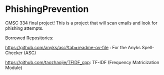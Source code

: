 # PhishingPrevention
CMSC 334 final project! This is a project that will scan emails and look for phishing attempts.

Borrowed Repositories:

https://github.com/anyks/asc?tab=readme-ov-file : For the Anyks Spell-Checker (ASC)

https://github.com/taozhaojie/TFIDF_cpp: TF-IDF (Frequency Matricization Module)